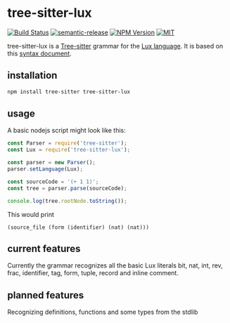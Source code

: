 # tree-sitter-lux

[![Build Status](https://dev.azure.com/fabianachammer/tree-sitter-lux/_apis/build/status/fachammer.tree-sitter-lux?branchName=master&label=build)](https://dev.azure.com/fabianachammer/tree-sitter-lux/_build/latest?definitionId=3&branchName=master&label=build)
[![semantic-release](https://img.shields.io/badge/%20%20%F0%9F%93%A6%F0%9F%9A%80-semantic--release-e10079.svg)](https://github.com/semantic-release/semantic-release)
[![NPM Version](https://img.shields.io/npm/v/tree-sitter-lux)](https://www.npmjs.com/package/tree-sitter-lux)
[![MIT](https://img.shields.io/github/license/fachammer/tree-sitter-lux)](https://choosealicense.com/licenses/mit/)

tree-sitter-lux is a [Tree-sitter](http://tree-sitter.github.io/tree-sitter/)
grammar for the [Lux language](https://github.com/LuxLang/lux).
It is based on this [syntax document](https://github.com/LuxLang/lux/blob/4049370ec0d0bec578b8fcb83700d020e81386c4/documentation/specification/Syntax.md).

## installation

```bash
npm install tree-sitter tree-sitter-lux
```

## usage

A basic nodejs script might look like this:

```javascript
const Parser = require('tree-sitter');
const Lux = require('tree-sitter-lux');

const parser = new Parser();
parser.setLanguage(Lux);

const sourceCode = '(+ 1 1)';
const tree = parser.parse(sourceCode);

console.log(tree.rootNode.toString());
```

This would print

```
(source_file (form (identifier) (nat) (nat)))
```

## current features

Currently the grammar recognizes all the basic Lux literals bit, nat, int, rev, frac, identifier, tag, form, tuple, record and inline comment.

## planned features

Recognizing definitions, functions and some types from the stdlib
